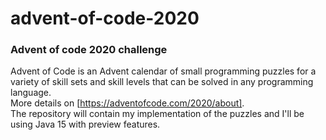 # advent-of-code-2020
### Advent of code 2020 challenge

Advent of Code is an Advent calendar of small programming puzzles for a variety of skill sets and skill levels that can be solved in any programming language. <br>
More details on [https://adventofcode.com/2020/about]. <br>
The repository will contain my implementation of the puzzles and I'll be using Java 15 with preview features.
